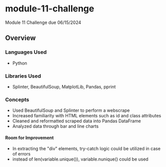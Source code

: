 # module-11-challenge
Module 11 Challenge due 06/15/2024

## Overview
### Languages Used
- Python
### Libraries Used
- Splinter, BeautifulSoup, MatplotLib, Pandas, pprint
### Concepts
- Used BeautifulSoup and Splinter to perform a webscrape
- Increased familiarity with HTML elements such as id and class attributes
- Cleaned and reformatted scraped data into Pandas DataFrame
- Analyzed data through bar and line charts
#### Room for Improvement
- In extracting the "div" elements, try-catch logic could be utilized in case of errors
- instead of len(variable.unique()), variable.nunique() could be used
